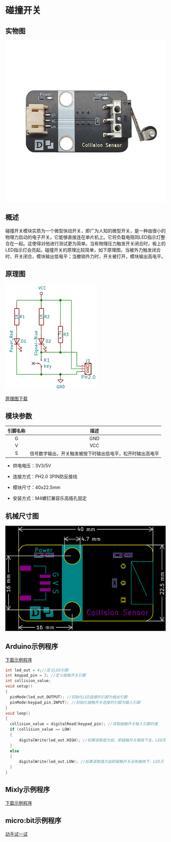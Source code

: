 # 碰撞开关

## 实物图

![实物图](picture/collision_module.png)

## 概述

​     碰撞开关模块实质为一个微型快动开关，即广为人知的微型开关，是一种由很小的物理力启动的电子开关。它能够直接连在单片机上。它将负载电阻同LED指示灯整合在一起。这使得对他进行测试更为简单。当有物理压力触发开关闭合时，板上的LED指示灯会亮起。碰撞开关的原理比较简单，如下原理图，当被外力触发闭合时，开关闭合，模块输出低电平；当撤销外力时，开关被打开，模块输出高电平。

## 原理图

![原理图](picture/collision_module_schematic.png)

[原理图下载](zh-cn/ph2.0_sensors/base_input_module/collision_module/collision_module_schematic.pdf ':ignore')

## 模块参数

| 引脚名称 |                            描述                            |
| :------: | :--------------------------------------------------------: |
|    G     |                            GND                             |
|    V     |                            VCC                             |
|    S     | 信号数字输出，开关触发被按下时输出低电平，松开时输出高电平 |

- 供电电压：3V3/5V

- 连接方式：PH2.0 3PIN防反接线

- 模块尺寸：40x22.5mm

- 安装方式：M4螺钉兼容乐高插孔固定

## 机械尺寸图

![机械尺寸图](picture/collision_module_assembly.png)

## Arduino示例程序

<a href="zh-cn/ph2.0_sensors/base_input_module/collision_module/collision_module.zip" download>下载示例程序</a>

```c
int led_out = 4;//定义LED引脚
int keypad_pin = 3; //定义碰触开关引脚
int collision_value;
void setup()
{
  pinMode(led_out,OUTPUT); //初始化LED连接的引脚为输出引脚
  pinMode(keypad_pin,INPUT); //初始化碰触开关连接的引脚为输入引脚
}
void loop()
{
  collision_value = digitalRead(keypad_pin); //读取碰触开关输入引脚的值
  if (collision_value == LOW) 
  {
      digitalWrite(led_out,HIGH); //如果读取值为低，即碰触开关被按下去，LED亮
  }
  else
  {
      digitalWrite(led_out,LOW); //如果读取值为低即碰触开关没有被按下，LED灭
  }
}
```

## Mixly示例程序

<a href="zh-cn/ph2.0_sensors/base_input_module/collision_module/collision_module.zip" download>下载示例程序</a>

## micro:bit示例程序

<a href="https://makecode.microbit.org/_RDJbzTDUX2RW" target="_blank">动手试一试</a>
